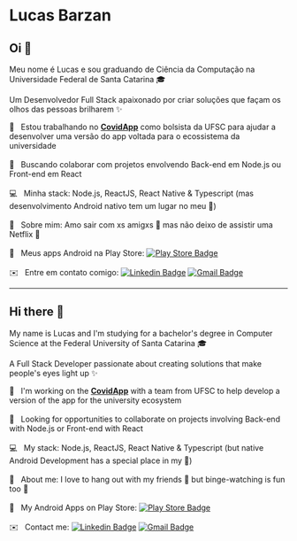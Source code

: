 <!-- <img width="auto" src="https://github.com/tgmarinho/tgmarinho/blob/master/banner.png"> -->
# Lucas Barzan

## Oi 👋
Meu nome é Lucas e sou graduando de Ciência da Computação na Universidade Federal de Santa Catarina 🎓

Um Desenvolvedor Full Stack apaixonado por criar soluções que façam os olhos das pessoas brilharem ✨

 🔬 &nbsp; Estou trabalhando no [**CovidApp**](https://covidapp.ufsc.br/) como bolsista da UFSC para ajudar a desenvolver uma versão do app voltada para o ecossistema da universidade
 <br/><br/> 💙 &nbsp; Buscando colaborar com projetos envolvendo Back-end em Node.js ou Front-end em React
 <br/><br/> 💻 &nbsp; Minha stack: Node.js, ReactJS, React Native & Typescript (mas desenvolvimento Android nativo tem um lugar no meu 💚)
 <br/><br/> 🦄 &nbsp; Sobre mim: Amo sair com xs amigxs 👯 mas não deixo de assistir uma Netflix 🍿
 <br/><br/> 📲 &nbsp; Meus apps Android na Play Store: [![Play Store Badge](https://img.shields.io/badge/-LucasBarzan-green?style=flat-square&logo=Android&logoColor=white&link=https://play.google.com/store/apps/dev?id=5886599008207938128)](https://play.google.com/store/apps/dev?id=5886599008207938128)
 <br/><br/> ✉️ &nbsp; Entre em contato comigo: [![Linkedin Badge](https://img.shields.io/badge/-LucasBarzan-blue?style=flat-square&logo=Linkedin&logoColor=white&link=https://www.linkedin.com/in/lucasbarzan/)](https://www.linkedin.com/in/lucasbarzan/) 
 [![Gmail Badge](https://img.shields.io/badge/-lucasbarzand@gmail.com-c14438?style=flat-square&logo=Gmail&logoColor=white&link=mailto:lucasbarzand@gmail.com)](mailto:lucasbarzand@gmail.com)
 
---

## Hi there 👋
My name is Lucas and I'm studying for a bachelor's degree in Computer Science at the Federal University of Santa Catarina 🎓

A Full Stack Developer passionate about creating solutions that make people's eyes light up ✨

 🔬 &nbsp; I'm working on the [**CovidApp**](https://covidapp.ufsc.br/) with a team from UFSC to help develop a version of the app for the university ecosystem
 <br/><br/> 💙 &nbsp; Looking for opportunities to collaborate on projects involving Back-end with Node.js or Front-end with React
 <br/><br/> 💻 &nbsp; My stack: Node.js, ReactJS, React Native & Typescript (but native Android Development has a special place in my 💚)
 <br/><br/> 🦄 &nbsp; About me: I love to hang out with my friends 👯 but binge-watching is fun too 🍿
 <br/><br/> 📲 &nbsp; My Android Apps on Play Store: [![Play Store Badge](https://img.shields.io/badge/-LucasBarzan-green?style=flat-square&logo=Android&logoColor=white&link=https://play.google.com/store/apps/dev?id=5886599008207938128)](https://play.google.com/store/apps/dev?id=5886599008207938128)
 <br/><br/> ✉️ &nbsp; Contact me: [![Linkedin Badge](https://img.shields.io/badge/-LucasBarzan-blue?style=flat-square&logo=Linkedin&logoColor=white&link=https://www.linkedin.com/in/lucasbarzan/)](https://www.linkedin.com/in/lucasbarzan/) 
 [![Gmail Badge](https://img.shields.io/badge/-lucasbarzand@gmail.com-c14438?style=flat-square&logo=Gmail&logoColor=white&link=mailto:lucasbarzand@gmail.com)](mailto:lucasbarzand@gmail.com)
